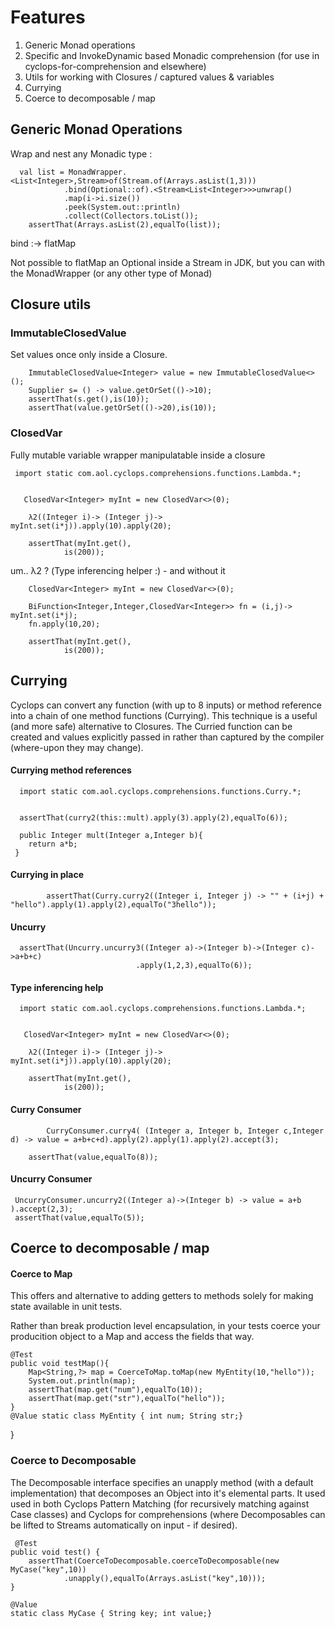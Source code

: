 # Features

1. Generic Monad operations
2. Specific and InvokeDynamic based Monadic comprehension (for use in cyclops-for-comprehension and elsewhere)
3. Utils for working with Closures / captured values & variables
4. Currying
5. Coerce to decomposable / map



## Generic Monad Operations

Wrap and nest any Monadic type :

      val list = MonadWrapper.<List<Integer>,Stream>of(Stream.of(Arrays.asList(1,3)))
				.bind(Optional::of).<Stream<List<Integer>>>unwrap()
				.map(i->i.size())
				.peek(System.out::println)
				.collect(Collectors.toList());
		assertThat(Arrays.asList(2),equalTo(list));
		
bind :-> flatMap

Not possible to flatMap an Optional inside a Stream in JDK, but you can with the MonadWrapper (or any other type of Monad)
		
## Closure utils

### ImmutableClosedValue 

Set values once only inside a Closure.


        ImmutableClosedValue<Integer> value = new ImmutableClosedValue<>();
		Supplier s= () -> value.getOrSet(()->10);
		assertThat(s.get(),is(10));
		assertThat(value.getOrSet(()->20),is(10));
		
### ClosedVar 

Fully mutable variable wrapper manipulatable inside a closure	  
	 
	 import static com.aol.cyclops.comprehensions.functions.Lambda.*;
	 
	 
	   ClosedVar<Integer> myInt = new ClosedVar<>(0);
		
		λ2((Integer i)-> (Integer j)-> myInt.set(i*j)).apply(10).apply(20);
		
		assertThat(myInt.get(),
				is(200));

um.. λ2 ? (Type inferencing helper :) - and without it 

		


        ClosedVar<Integer> myInt = new ClosedVar<>(0);
		
		BiFunction<Integer,Integer,ClosedVar<Integer>> fn = (i,j)-> myInt.set(i*j);
		fn.apply(10,20);
		
		assertThat(myInt.get(),
				is(200));
			
## Currying

Cyclops can convert any function (with up to 8 inputs) or method reference into a chain of one method functions (Currying). This technique is a useful (and more safe) alternative to Closures. The Curried function can be created and values explicitly passed in rather than captured by the compiler (where-upon they may change).

#### Currying method references 

	  import static com.aol.cyclops.comprehensions.functions.Curry.*;
	  
	  
      assertThat(curry2(this::mult).apply(3).apply(2),equalTo(6));
      
      public Integer mult(Integer a,Integer b){
		return a*b;
	 }
	 

#### Currying in place

      		assertThat(Curry.curry2((Integer i, Integer j) -> "" + (i+j) +   "hello").apply(1).apply(2),equalTo("3hello"));
      		

#### Uncurry

      assertThat(Uncurry.uncurry3((Integer a)->(Integer b)->(Integer c)->a+b+c)
								.apply(1,2,3),equalTo(6));
								

#### Type inferencing help

      import static com.aol.cyclops.comprehensions.functions.Lambda.*;
	 
	 
	   ClosedVar<Integer> myInt = new ClosedVar<>(0);
		
		λ2((Integer i)-> (Integer j)-> myInt.set(i*j)).apply(10).apply(20);
		
		assertThat(myInt.get(),
				is(200));

#### Curry Consumer

     		CurryConsumer.curry4( (Integer a, Integer b, Integer c,Integer d) -> value = a+b+c+d).apply(2).apply(1).apply(2).accept(3);
     		
		assertThat(value,equalTo(8));
		
#### Uncurry Consumer 

     UncurryConsumer.uncurry2((Integer a)->(Integer b) -> value = a+b ).accept(2,3);
	 assertThat(value,equalTo(5));
     
## Coerce to decomposable / map

#### Coerce to Map 

This offers and alternative to adding getters to methods solely for making state available in unit tests.

Rather than break production level encapsulation, in your tests coerce your producition object to a Map and access the fields that way.

    @Test
	public void testMap(){
		Map<String,?> map = CoerceToMap.toMap(new MyEntity(10,"hello"));
		System.out.println(map);
		assertThat(map.get("num"),equalTo(10));
		assertThat(map.get("str"),equalTo("hello"));
	}
	@Value static class MyEntity { int num; String str;}
}
  
### Coerce to Decomposable

The Decomposable interface specifies an unapply method (with a default implementation) that decomposes an Object into it's elemental parts. It used used in both Cyclops Pattern Matching (for recursively matching against Case classes) and Cyclops for comprehensions (where Decomposables can be lifted to Streams automatically on input - if desired).

     @Test
	public void test() {
		assertThat(CoerceToDecomposable.coerceToDecomposable(new MyCase("key",10))
				.unapply(),equalTo(Arrays.asList("key",10)));
	}
	
	@Value
	static class MyCase { String key; int value;}
	